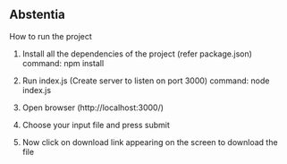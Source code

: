 ## Abstentia

How to run the project

1) Install all the dependencies of the project (refer package.json)
   command: npm install

2) Run index.js (Create server to listen on port 3000)
   command: node index.js

3) Open browser (http://localhost:3000/)

4) Choose your input file and press submit

5) Now click on download link appearing on the screen to download the file

